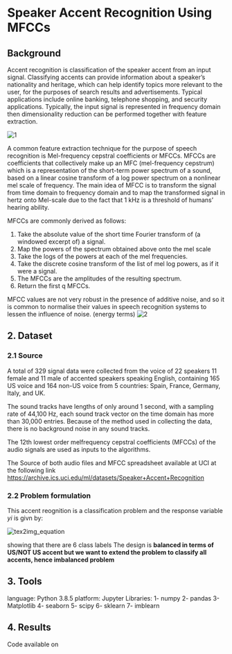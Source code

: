 # Speaker Accent Recognition Using MFCCs
## Background
Accent recognition is classification of the speaker accent from an input signal. Classifying accents can provide information about a speaker’s nationality and heritage, which can help identify topics more relevant to the user, for the purposes of search results and advertisements. Typical applications include online banking, telephone shopping, and security applications.
Typically, the input signal is represented in frequency domain then dimensionality reduction can be performed together with feature extraction.

   ![1](https://user-images.githubusercontent.com/59888707/159986382-517ef236-3db3-4b84-b551-c22efe851805.jpg)

A common feature extraction technique for the purpose of speech recognition is Mel-frequency cepstral coefficients or MFCCs. MFCCs are coefficients that collectively make up an MFC (mel-frequency cepstrum) which is a representation of the short-term power spectrum of a sound, based on a linear cosine transform of a log power spectrum on a nonlinear mel scale of frequency.
The main idea of MFCC is to transform the signal from time domain to frequency domain and to map the transformed signal in hertz onto Mel-scale due to the fact that 1 kHz is a threshold of humans’ hearing ability.

MFCCs are commonly derived as follows: 

1.	Take the absolute value of the short time Fourier transform of (a windowed excerpt of) a signal.
2.	Map the powers of the spectrum obtained above onto the mel scale
3.	Take the logs of the powers at each of the mel frequencies.
4.	Take the discrete cosine transform of the list of mel log powers, as if it were a signal.
5.	The MFCCs are the amplitudes of the resulting spectrum.
6.	Return the first q MFCCs.

MFCC values are not very robust in the presence of additive noise, and so it is common to normalise their values in speech recognition systems to lessen the influence of noise. (energy terms)
![2](https://user-images.githubusercontent.com/59888707/159986475-56cfc591-71c9-4525-8715-f2de0247d717.png)

## 2. Dataset
   ### 2.1 Source
   
A total of 329 signal data were collected from the voice of 22 speakers 11 female and 11 male of accented speakers speaking English, containing 165 US voice and 164 non-US voice from 5 countries: Spain, France, Germany, Italy, and UK.

The sound tracks have lengths of only around 1 second, with a sampling rate of 44,100 Hz, each sound track vector on the time domain has more than 30,000 entries. Because of the method used in collecting the data, there is no background noise in any sound tracks.

The 12th lowest order melfrequency cepstral coefficients (MFCCs) of the audio signals are used as inputs to the algorithms.

The Source of both audio files and MFCC spreadsheet available at UCI at the following link https://archive.ics.uci.edu/ml/datasets/Speaker+Accent+Recognition

   ### 2.2 Problem formulation
   
This accent reognition is a classification problem and the response variable $yi$ is givn by:

![tex2img_equation](https://user-images.githubusercontent.com/59888707/160080894-276fb852-00b2-4c5c-9aa7-4ef5c3ab73b4.png)

showing that there are 6 class labels 
The design is **balanced in terms of US/NOT US accent but we want to extend the problem to classify all accents, hence imbalanced problem**

## 3. Tools
language: Python 3.8.5 
platform: Jupyter
Libraries:
      1- numpy
      2- pandas
      3- Matplotlib
      4- seaborn
      5- scipy
      6- sklearn
      7- imblearn
## 4. Results

Code available on
